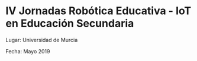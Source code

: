 # IV Jornadas Robótica Educativa - IoT en Educación Secundaria

Lugar: Universidad de Murcia

Fecha: Mayo 2019
